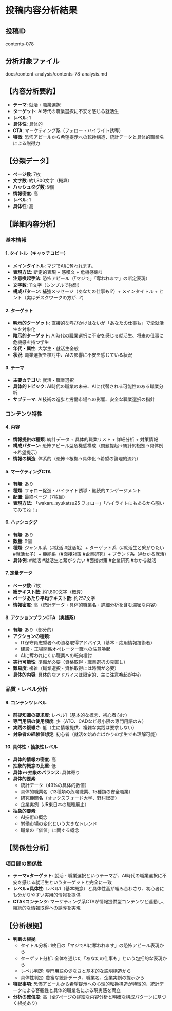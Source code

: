 # 投稿内容分析結果

## 投稿ID
contents-078

## 分析対象ファイル
docs/content-analysis/contents-78-analysis.md

## 【内容分析要約】
- **テーマ**: 就活・職業選択
- **ターゲット**: AI時代の職業選択に不安を感じる就活生
- **レベル**: 1
- **具体性**: 具体的
- **CTA**: マーケティング系（フォロー・ハイライト誘導）
- **特徴**: 恐怖アピールから希望提示への転換構造、統計データと具体的職業名による説得力

## 【分類データ】
- **ページ数**: 7枚
- **文字数**: 約1,800文字（概算）
- **ハッシュタグ数**: 9個
- **情報密度**: 高
- **レベル**: 1
- **具体性**: 高

## 【詳細内容分析】

### 基本情報
#### 1. タイトル（キャッチコピー）
- **メインタイトル**: マジでAIに奪われます。
- **表現方法**: 断定的表現 + 感嘆文 + 危機感煽り
- **注意喚起手法**: 恐怖アピール（「マジで」「奪われます」の断定表現）
- **文字数**: 11文字（シンプルで強烈）
- **構成パターン**: 補強メッセージ（あなたの仕事も!?）+ メインタイトル + ヒント（実はデスクワークの方が...?）

#### 2. ターゲット
- **明示的ターゲット**: 直接的な呼びかけはないが「あなたの仕事も」で全就活生を対象化
- **暗示的ターゲット**: AI時代の職業選択に不安を感じる就活生、将来の仕事に危機感を持つ学生
- **年代・属性**: 大学生・就活生全般
- **状況**: 職業選択を検討中、AIの影響に不安を感じている状況

#### 3. テーマ
- **主要カテゴリ**: 就活・職業選択
- **具体的トピック**: AI時代の職業の未来、AIに代替される可能性のある職業分析
- **サブテーマ**: AI技術の進歩と労働市場への影響、安全な職業選択の指針

### コンテンツ特性
#### 4. 内容
- **情報提供の種類**: 統計データ + 具体的職業リスト + 詳細分析 + 対策情報
- **構成パターン**: 恐怖アピール型危機感構成（問題提起→統計的根拠→具体例→希望提示）
- **情報の構造**: 体系的（恐怖→根拠→具体化→希望の論理的流れ）

#### 5. マーケティングCTA
- **有無**: あり
- **種類**: フォロー促進・ハイライト誘導・継続的エンゲージメント
- **配置**: 最終ページ（7枚目）
- **表現方法**: 「wakaru_syukatsu25 フォロー」「ハイライトにもあるから覗いてみてね！」

#### 6. ハッシュタグ
- **有無**: あり
- **数量**: 9個
- **種類**: ジャンル系（#就活 #就活垢）+ ターゲット系（#就活生と繋がりたい #就活女子）+ 機能系（#面接対策 #企業研究）+ ブランド系（#わかる就活）
- **具体例**: #就活 #就活生と繋がりたい #面接対策 #企業研究 #わかる就活

#### 7. 定量データ
- **ページ数**: 7枚
- **総テキスト数**: 約1,800文字（概算）
- **ページあたり平均テキスト数**: 約257文字
- **情報密度**: 高（統計データ・具体的職業名・詳細分析を含む濃密な内容）

#### 8. アクションプランCTA（実践系）
- **有無**: あり（部分的）
- **アクションの種類**: 
  - IT保守員志望者への資格取得アドバイス（基本・応用情報技術者）
  - 建設・工場関係オペレーター職への注意喚起
  - AIに奪われにくい職業への転向検討
- **実行可能性**: 準備が必要（資格取得・職業選択の見直し）
- **難易度**: 複雑（職業選択・資格取得には時間が必要）
- **具体的内容**: 具体的なアドバイスは限定的、主に注意喚起が中心

### 品質・レベル分析
#### 9. コンテンツレベル
- **前提知識の要求度**: レベル1（基本的な概念、初心者向け）
- **専門用語の使用頻度**: 少（ATO、CADなど最小限の専門用語のみ）
- **実践の複雑さ**: 低（主に情報提供、複雑な実践は要求しない）
- **対象者の経験値想定**: 初心者（就活を始めたばかりの学生でも理解可能）

#### 10. 具体性・抽象性レベル
- **具体的情報の密度**: 高
- **抽象的概念の比重**: 低
- **具体↔抽象のバランス**: 具体寄り
- **具体的要素**: 
  - 統計データ（49%の具体的数値）
  - 具体的職業名（13種類の危険職業、15種類の安全職業）
  - 研究機関名（オックスフォード大学、野村総研）
  - 企業実例（JR東日本の職種廃止）
- **抽象的要素**: 
  - AI技術の概念
  - 労働市場の変化という大きなトレンド
  - 職業の「価値」に関する概念

## 【関係性分析】
### 項目間の関係性
- **テーマ×ターゲット**: 就活・職業選択というテーマが、AI時代の職業選択に不安を感じる就活生というターゲットと完全に一致
- **レベル×具体性**: レベル1（基本概念）と具体性高が組み合わさり、初心者にも分かりやすい実用的情報を提供
- **CTA×コンテンツ**: マーケティング系CTAが情報提供型コンテンツと連動し、継続的な情報取得への誘導を実現

## 【分析根拠】
- **判断の根拠**: 
  - タイトル分析: 1枚目の「マジでAIに奪われます」の恐怖アピール表現から
  - ターゲット分析: 全体を通じた「あなたの仕事も」という包括的な表現から
  - レベル判定: 専門用語の少なさと基本的な説明構造から
  - 具体性判定: 豊富な統計データ、職業名、企業実例の提示から
- **特記事項**: 恐怖アピールから希望提示への心理的転換構造が特徴的、統計データによる客観性と具体的職業名による現実感を両立
- **分析の確信度**: 高（全7ページの詳細な内容分析と明確な構成パターンに基づく根拠あり）